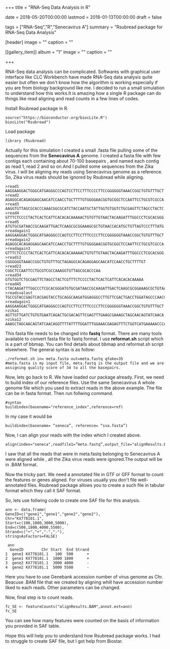 +++
title = "RNA-Seq Data Analysis in R"

date = 2018-05-20T00:00:00
lastmod = 2018-01-13T00:00:00
draft = false

tags = ["RNA-Seq","R","Senecavirus A"]
summary = "Rsubread package for RNA-Seq Data Analysis"

[header]
image = ""
caption = ""

[[gallery_item]]
album = "1"
image = ""
caption = ""


+++

RNA-Seq data analysis can be complicated. Softwares with graphical user interface like CLC Workbench have made RNA-Seq data analysis quite easier but often we don't know how the algorithm is working especially if you are from biology background like me. I decided to run a small simulation to understand how this works.It is amazing how a single R package can do things like read aligning and read counts in a few lines of codes.

Install Rsubread package in R.
```
source("https://bioconductor.org/biocLite.R")
biocLite("Rsubread")

```
Load package 
```
library (Rsubread)
```

Actually for this simulation I created a small .fasta file pulling some of the sequences from the **Senecavirus A** genome. I created a fasta file with few contigs each containing about 70-100 basepairs , and named each contig as read 1, read 2 and so on.And I pulled some sequences from the Zika virus. I will be aligning my reads using Senecavirus genome as a reference. So, Zika virus reads should be ignored by Rsubread while aligning. 

```
>read1
AAGGAAGGACTGGGCATGAGGGCCCAGTCCTTCCTTTCCCCTTCCGGGGGGTAAACCGGCTGTGTTTGCT
>read2
AGAGGCACAGAGGAGCAACATCCAACCTGCTTTTGTGGGGAACGGTGCGGCTCCAATTCCTGCGTCGCCA
>read3
AAGGTGTTAGCGCACCCAAACGGCGCATCTACCAATGCTATTGGTGTGGTCTGCGAGTTCTAGCCTACTC
>read4
GTTTCTCCCCTACTCACTCATTCACACACAAAAACTGTGTTGTAACTACAAGATTTGGCCCTCGCACGGG
>read5
ATGTGCGATAACCGCAAGATTGACTCAAGCGCGGAAAGCGCTGTAACCACATGCTGTTAGTCCCTTTATG
>readagain1
AAGGAAGGACTGGGCATGAGGGCCCAGTCCTTCCTTTCCCCTTCCGGGGGGTAAACCGGCTGTGTTTGCT
>readagain2
AGAGGCACAGAGGAGCAACATCCAACCTGCTTTTGTGGGGAACGGTGCGGCTCCAATTCCTGCGTCGCCA
>readagain3
GTTTCTCCCCTACTCACTCATTCACACACAAAAACTGTGTTGTAACTACAAGATTTGGCCCTCGCACGGG
>read12
CGGGGGGTAAACCGGCTGTGTTTGCTAGAGGCACAGAGGAGCAACATCCAACCTGCTTTTGT
>read23
CGGCTCCAATTCCTGCGTCGCCAAAGGTGTTAGCGCACCCAA
>read34
GTGTGGTCTGCGAGTTCTAGCCTACTCGTTTCTCCCCTACTCACTCATTCACACACAAAAA
>read45
CTACAAGATTTGGCCCTCGCACGGGATGTGCGATAACCGCAAGATTGACTCAAGCGCGGAAAGCGCTGTAACC
>readsvalast
TGCCGTACCGAGTCACGAGTACCTGCAGGCAAGATGGAGGGCCTTGTTCGACTGACCTGGATAGCCCAACGCGCTTCGGTGCTGCCGGCGATTCTGGGAGAACTCAGTCGGA
>readagain1
AAGGAAGGACTGGGCATGAGGGCCCAGTCCTTCCTTTCCCCTTCCGGGGGGTAAACCGGCTGTGTTTGCT
>zika1
AGTTGTTGATCTGTGTGAATCAGACTGCGACAGTTCGAGTTTGAAGCGAAAGCTAGCAACAGTATCAACA
>zika12
AAAGCTAGCAACAGTATCAACAGGTTTTATTTTGGATTTGGAAACGAGAGTTTCTGGTCATGAAAAACCCA
```

This fasta file needs to be changed into **fastq** format. There are many tools available to convert fasta file to fastq format. I use **reformat.sh** script which is a part of bbmap. You can find details about bbmap and reformat.sh script elsewhere. The general syntax is as follow:

```
./reformat.sh in= meta.fasta out=meta.fastq qfake=35
#meta.fasta is my input file, meta.fastq is the output file and we are assigning quality score of 34 to all the basepairs.
```

Now, lets go back to R. We have loaded our package already. First, we need to build index of our reference files. Use the same Senecavirus A whole genome file which you used to extract reads in the above example. The file can be in fasta format. Then run follwing command. 

```
#syntax
buildindex(basename="reference_index",reference=ref)
```


In my case it would be 



```
buildindex(basename= “seneca”, reference= “sva.fasta”)
```

Now, I can align your reads with the index which I  created above.


```
align(index="seneca",readfile1=”meta.fastq”,output_file="alignResults.BAM")
```

I saw that all the reads that were in meta.fastq belonging to Senecavirus A were aligned while , all the Zika virus reads were ignored.The output will be in .BAM format.

Now the tricky part. We need a annotated file in GTF or GFF format to count the features or genes aligned. For viruses usually you don't file well-annotated files. Rsubread package allows you to create a such file in tabular format which they call it SAF format.

So, lets use follwing code to create one SAF file for this analysis.

```
ann <- data.frame(
GeneID=c("gene1","gene1","gene2","gene2"),
Chr="KX778101.1",
Start=c(100,1000,3000,5000),
End=c(500,1800,4000,5500),
Strand=c("+","+","-","-"),
stringsAsFactors=FALSE)
```

```
 ann
  GeneID        Chr Start  End Strand
1  gene1 KX778101.1   100  500      +
2  gene1 KX778101.1  1000 1800      +
3  gene2 KX778101.1  3000 4000      -
4  gene2 KX778101.1  5000 5500      -
```

Here you have to use Genebank accession number of virus genome as Chr. Beacuse .BAM file that we created by aligning whill have accession number liked to each reads. Other parameters can be changed. 

Now, final step is to count reads.

```
fc_SE <- featureCounts("alignResults.BAM",annot.ext=ann)
fc_SE
```

You can see how many features were counted on the basis of information you provided in SAF table. 

Hope this will help you to understand how Rsubread package works. I had to struggle to create SAF file, but I got help from Biostar. 


